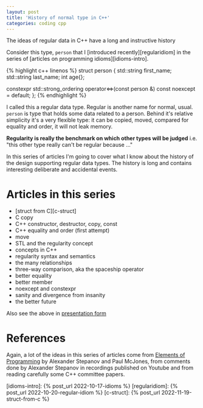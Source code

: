 ```yaml
---
layout: post
title: 'History of normal type in C++'
categories: coding cpp
---
```


The ideas of regular data in C++ have a long and instructive history


Consider this type, `person` that I [introduced recently][regularidiom] in the
series of [articles on programming idioms][idioms-intro].

{% highlight c++ linenos %}
struct person
{
  std::string first_name;
  std::string last_name;
  int age{};

  constexpr std::strong_ordering
    operator<=>(const person &) const noexcept = default;
};
{% endhighlight %}

I called this a regular data type. Regular is another name for normal, usual.
`person` is type that holds some data related to a person. Behind it's relative
simplicity it's a very flexible type: it can be copied, moved, compared for
equality and order, it will not leak memory.

**Regularity is really the benchmark on which other types will be judged** i.e.
"this other type really can't be regular because ..."

In this series of articles I'm going to cover what I know about the history of
the design supporting regular data types. The history is long and contains
interesting deliberate and accidental events.


# Articles in this series
- [struct from C][c-struct]
- C copy
- C++ constructor, destructor, copy, const
- C++ equality and order (first attempt)
- move
- STL and the regularity concept
- concepts in C++
- regularity syntax and semantics
- the many relationships
- three-way comparison, aka the spaceship operator
- better equality
- better member
- noexcept and constexpr
- sanity and divergence from insanity
- the better future

Also see the above in [presentation form][presentation]

# References

Again, a lot of the ideas in this series of articles come from [Elements of
Programming][eop] by Alexander Stepanov and Paul McJones, from comments done by
Alexander Stepanov in recordings published on Youtube and from reading
carefully some C++ committee papers.

[eop]: http://elementsofprogramming.com/
[presentation]: /presentations//2022-11-16-regular-history.html
[idioms-intro]:    {% post_url 2022-10-17-idioms %}
[regularidiom]:    {% post_url 2022-10-20-regular-idiom %}
[c-struct]:        {% post_url 2022-11-19-struct-from-c %}
